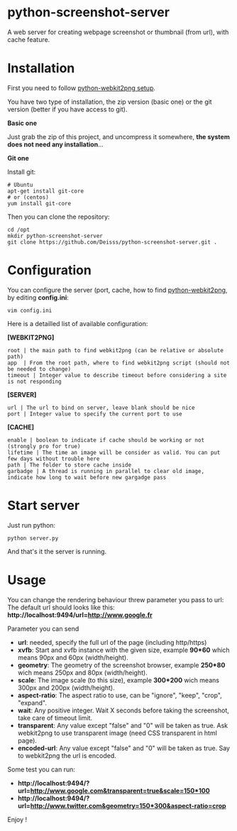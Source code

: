 python-screenshot-server
========================

A web server for creating webpage screenshot or thumbnail (from url), with cache feature.




Installation
============

First you need to follow [python-webkit2png setup](https://github.com/adamn/python-webkit2png).


You have two type of installation, the zip version (basic one) or the git version (better if you have access to git).

**Basic one**

Just grab the zip of this project, and uncompress it somewhere, __the system does not need any installation__...


**Git one**

Install git:

    # Ubuntu
    apt-get install git-core
    # or (centos)
    yum install git-core

Then you can clone the repository:

    cd /opt
    mkdir python-screenshot-server
    git clone https://github.com/Deisss/python-screenshot-server.git .




Configuration
=============

You can configure the server (port, cache, how to find [python-webkit2png](https://github.com/adamn/python-webkit2png), by editing __config.ini__:

    vim config.ini


Here is a detailled list of available configuration:

**[WEBKIT2PNG]**

    root | the main path to find webkit2png (can be relative or absolute path)
    app  | From the root path, where to find webkit2png script (should not be needed to change)
    timeout | Integer value to describe timeout before considering a site is not responding


**[SERVER]**

    url | The url to bind on server, leave blank should be nice
    port | Integer value to specify the current port to use


**[CACHE]**

    enable | boolean to indicate if cache should be working or not (strongly pro for true)
    lifetime | The time an image will be consider as valid. You can put few days without trouble here
    path | The folder to store cache inside
    garbadge | A thread is running in parallel to clear old image, indicate how long to wait before new gargadge pass




Start server
============

Just run python:

    python server.py

And that's it the server is running.




Usage
=====

You can change the rendering behaviour threw parameter you pass to url:
The default url should looks like this: **http://localhost:9494/url=http://www.google.fr**

Parameter you can send
  * **url**: needed, specify the full url of the page (including http/https)
  * **xvfb**: Start and xvfb instance with the given size, example **90*60** which means 90px and 60px (width/height).
  * **geometry**: The geometry of the screenshot browser, example **250*80** wich means 250px and 80px (width/height).
  * **scale**: The image scale (to this size), example **300*200** wich means 300px and 200px (width/height).
  * **aspect-ratio**: The aspect ratio to use, can be "ignore", "keep", "crop", "expand".
  * **wait**: Any positive integer. Wait X seconds before taking the screenshot, take care of timeout limit.
  * **transparent**: Any value except "false" and "0" will be taken as true. Ask webkit2png to use transparent image (need CSS transparent in html page).
  * **encoded-url**: Any value except "false" and "0" will be taken as true. Say to webkit2png the url is encoded.

Some test you can run:
  * __http://localhost:9494/?url=http://www.google.com&transparent=true&scale=150*100__
  * __http://localhost:9494/?url=http://www.twitter.com&geometry=150*300&aspect-ratio=crop__

  
Enjoy !
